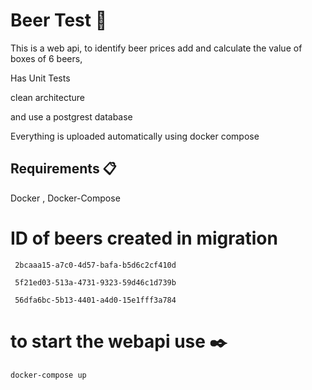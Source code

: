 # Beer Test 🚀
This is a web api, to identify beer prices add and calculate the value of boxes of 6 beers,

Has Unit Tests

clean architecture

and use a postgrest database


Everything is uploaded automatically using docker compose

## Requirements 📋

Docker , Docker-Compose 

# ID of beers created in migration

``` 2bcaaa15-a7c0-4d57-bafa-b5d6c2cf410d```

``` 5f21ed03-513a-4731-9323-59d46c1d739b```

``` 56dfa6bc-5b13-4401-a4d0-15e1fff3a784```

# to start the webapi use  ✒️

``` sh
docker-compose up
```
